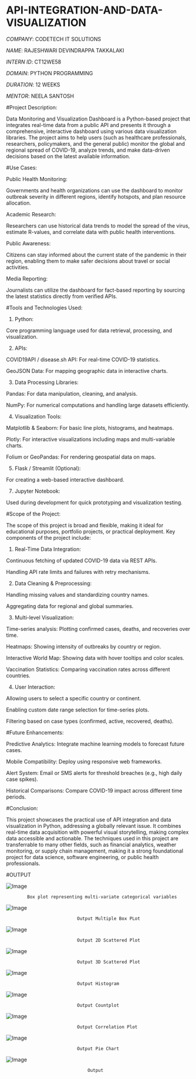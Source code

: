 # API-INTEGRATION-AND-DATA-VISUALIZATION

*COMPANY*: CODETECH IT SOLUTIONS

*NAME*: RAJESHWARI DEVINDRAPPA TAKKALAKI

*INTERN ID*: CT12WE58

*DOMAIN*: PYTHON PROGRAMMING

*DURATION*: 12 WEEKS

*MENTOR*: NEELA SANTOSH

#Project Description:

 Data Monitoring and Visualization Dashboard is a Python-based project that integrates real-time data from a public API and presents it through a comprehensive, interactive dashboard using various data visualization libraries. The project aims to help users (such as healthcare professionals, researchers, policymakers, and the general public) monitor the global and regional spread of COVID-19, analyze trends, and make data-driven decisions based on the latest available information.

#Use Cases:

Public Health Monitoring:

Governments and health organizations can use the dashboard to monitor outbreak severity in different regions, identify hotspots, and plan resource allocation.

Academic Research:

Researchers can use historical data trends to model the spread of the virus, estimate R-values, and correlate data with public health interventions.

Public Awareness:

Citizens can stay informed about the current state of the pandemic in their region, enabling them to make safer decisions about travel or social activities.

Media Reporting:

Journalists can utilize the dashboard for fact-based reporting by sourcing the latest statistics directly from verified APIs.

#Tools and Technologies Used:

1. Python:
   
Core programming language used for data retrieval, processing, and visualization.

2. APIs:
   
COVID19API / disease.sh API: For real-time COVID-19 statistics.

GeoJSON Data: For mapping geographic data in interactive charts.

3. Data Processing Libraries:
   
Pandas: For data manipulation, cleaning, and analysis.

NumPy: For numerical computations and handling large datasets efficiently.

4. Visualization Tools:
   
Matplotlib & Seaborn: For basic line plots, histograms, and heatmaps.

Plotly: For interactive visualizations including maps and multi-variable charts.

Folium or GeoPandas: For rendering geospatial data on maps.

5. Flask / Streamlit (Optional):
   
For creating a web-based interactive dashboard.

7. Jupyter Notebook:
   
Used during development for quick prototyping and visualization testing.

#Scope of the Project:

The scope of this project is broad and flexible, making it ideal for educational purposes, portfolio projects, or practical deployment. Key components of the project include:

1. Real-Time Data Integration:
   
Continuous fetching of updated COVID-19 data via REST APIs.

Handling API rate limits and failures with retry mechanisms.

2. Data Cleaning & Preprocessing:
   
Handling missing values and standardizing country names.

Aggregating data for regional and global summaries.

3. Multi-level Visualization:
   
Time-series analysis: Plotting confirmed cases, deaths, and recoveries over time.

Heatmaps: Showing intensity of outbreaks by country or region.

Interactive World Map: Showing data with hover tooltips and color scales.

Vaccination Statistics: Comparing vaccination rates across different countries.

4. User Interaction:
   
Allowing users to select a specific country or continent.

Enabling custom date range selection for time-series plots.

Filtering based on case types (confirmed, active, recovered, deaths).

#Future Enhancements:

Predictive Analytics: Integrate machine learning models to forecast future cases.

Mobile Compatibility: Deploy using responsive web frameworks.

Alert System: Email or SMS alerts for threshold breaches (e.g., high daily case spikes).

Historical Comparisons: Compare COVID-19 impact across different time periods.



#Conclusion:

This project showcases the practical use of API integration and data visualization in Python, addressing a globally relevant issue. It combines real-time data acquisition with powerful visual storytelling, making complex data accessible and actionable. The techniques used in this project are transferrable to many other fields, such as financial analytics, weather monitoring, or supply chain management, making it a strong foundational project for data science, software engineering, or public health professionals.





#OUTPUT

![Image](https://github.com/user-attachments/assets/136a3afd-0039-4223-aec4-746f5ddd84a4)

            Box plot representing multi-variate categorical variables

![Image](https://github.com/user-attachments/assets/b3524d73-1921-455a-a59a-5205734f8d51)

                               Output Multiple Box PLot

![Image](https://github.com/user-attachments/assets/4b0c9325-239e-4cf3-9b52-7ee25ba02f2f)

                               Output 2D Scattered Plot

![Image](https://github.com/user-attachments/assets/3e742cb0-0a03-4204-9421-3ad4ac031fda)

                               Output 3D Scattered Plot

![Image](https://github.com/user-attachments/assets/efda47e9-a266-4373-b773-218a1e3e8739)

                               Output Histogram

![Image](https://github.com/user-attachments/assets/30df17b0-6a26-48c6-99af-05ed53ff482a)

                               Output Countplot

![Image](https://github.com/user-attachments/assets/d7f26865-7779-4489-a290-050d1cdd0304)

                               Output Correlation Plot

![Image](https://github.com/user-attachments/assets/47d7a084-19e3-4ae2-94ca-bd7b04dbd83e)

                               Output Pie Chart

![Image](https://github.com/user-attachments/assets/c7cfa3b9-43d5-44aa-8919-fa122d6dda91)

                                   Output








